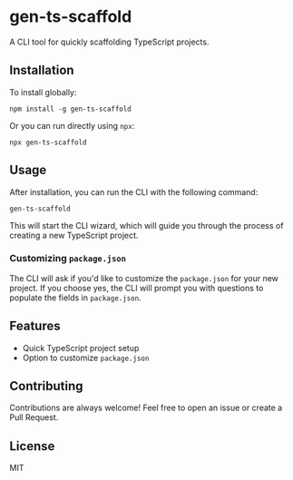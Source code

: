 # gen-ts-scaffold

A CLI tool for quickly scaffolding TypeScript projects.

## Installation

To install globally:

    npm install -g gen-ts-scaffold

Or you can run directly using `npx`:

    npx gen-ts-scaffold

## Usage

After installation, you can run the CLI with the following command:

    gen-ts-scaffold

This will start the CLI wizard, which will guide you through the process of creating a new TypeScript project.

### Customizing `package.json`

The CLI will ask if you'd like to customize the `package.json` for your new project. If you choose yes, the CLI will prompt you with questions to populate the fields in `package.json`.

## Features

- Quick TypeScript project setup
- Option to customize `package.json`

## Contributing

Contributions are always welcome! Feel free to open an issue or create a Pull Request.

## License

MIT
